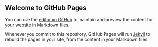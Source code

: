 ## Welcome to GitHub Pages

You can use the [editor on GitHub](https://github.com/jommelmalasig/securitytracker/edit/master/README.md) to maintain and preview the content for your website in Markdown files.

Whenever you commit to this repository, GitHub Pages will run [Jekyll](https://jekyllrb.com/) to rebuild the pages in your site, from the content in your Markdown files.
